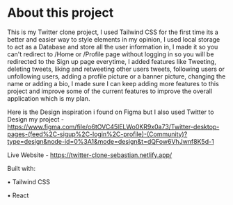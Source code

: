 # About this project

This is my Twitter clone project, I used Tailwind CSS for the first time its a better and easier way to style elements in my opinion, I used local storage to act as a Database and store all the user information in, I made it so you can't redirect to /Home or /Profile page without logging in so you will be redirected to the Sign up page everytime, I added features like Tweeting, deleting tweets, liking and retweeting other users tweets, following users or unfollowing users, adding a profile picture or a banner picture, changing the name or adding a bio, I made sure I can keep adding more features to this project and improve some of the current features to improve the overall application which is my plan. 

Here is the Design inspiration i found on Figma but I also used Twitter to Design my project - https://www.figma.com/file/o6tOVC45lELWo0KR9x0a73/Twitter-desktop-pages-(feed%2C-sigup%2C-login%2C-profile)-(Community)?type=design&node-id=0%3A1&mode=design&t=dQFow6VhJwnf8K5d-1

Live Website - https://twitter-clone-sebastian.netlify.app/

Built with:

• Tailwind CSS

• React

